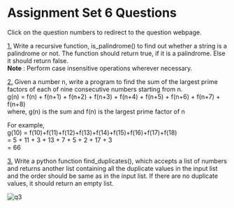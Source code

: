# Assignment Set 6 Questions

Click on the question numbers to redirect to the question webpage.

[1.](https://infytq.onwingspan.com/en/viewer/hands-on/lex_auth_01269442114344550475_shared?collectionId=lex_auth_012734003600908288382_shared&collectionType=Course) Write a recursive function, is_palindrome() to find out whether a string is a palindrome or not. The function should return true, if it is a palindrome. Else it should return false.<br>
  **Note** : Perform case insensitive operations wherever necessary.<br>
	
[2.](https://infytq.onwingspan.com/en/viewer/hands-on/lex_auth_01269442963365068878_shared?collectionId=lex_auth_012734003600908288382_shared&collectionType=Course) Given a number n, write a program to find the sum of the largest prime factors of each of nine consecutive numbers starting from n.<br>
g(n) = f(n) + f(n+1) + f(n+2) + f(n+3) + f(n+4) + f(n+5) + f(n+6) + f(n+7) + f(n+8)<br>
where, g(n) is the sum and f(n) is the largest prime factor of n<br>

For example,<br>
g(10) = f(10)+f(11)+f(12)+f(13)+f(14)+f(15)+f(16)+f(17)+f(18) <br> 
      = 5 + 11 + 3 + 13 + 7 + 5 + 2 + 17 + 3 <br>
      = 66 <br>

[3.](https://infytq.onwingspan.com/en/viewer/hands-on/lex_auth_01269443477535129681_shared?collectionId=lex_auth_012734003600908288382_shared&collectionType=Course) Write a python function find_duplicates(), which accepts a list of numbers and returns another list containing all the duplicate values in the input list and the order should be same as in the input list. If there are no duplicate values, it should return an empty list.<br>

![q3](https://user-images.githubusercontent.com/64722906/127307147-ab1fd4b5-4aa0-4641-b620-9e5f4906827a.png)

